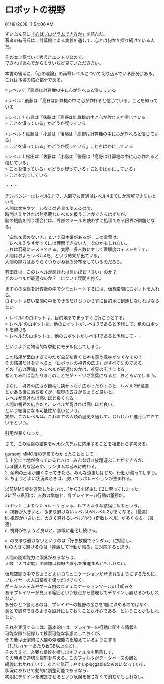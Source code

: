 ロボットの視野
====
01/18/2008 11:54:06 AM


<p>ずいぶん前に<a href="http://www.amazon.co.jp/%E5%BF%83%E3%81%AF%E3%83%97%E3%83%AD%E3%82%B0%E3%83%A9%E3%83%A0%E3%81%A7%E3%81%8D%E3%82%8B%E3%81%8B-%E4%BA%BA%E5%B7%A5%E7%94%9F%E5%91%BD%E3%81%A7%E6%8E%A2%E3%82%8B%E4%BA%BA%E9%A1%9E%E6%9C%80%E5%BE%8C%E3%81%AE%E8%AC%8E-%E3%82%B5%E3%82%A4%E3%82%A8%E3%83%B3%E3%82%B9%E3%83%BB%E3%82%A2%E3%82%A4%E6%96%B0%E6%9B%B8-31/dp/479734024X">「心はプログラムできるか」</a>を読んだ。<br />
著者の有田氏は、計算機による実験を通して、心とは何かを探り続けている人だ。</p>

<p>その本に基づいて考えたエントリなので、<br />
できれば読んでからもういちど見ていただきたい。</p>

<p>本書の後半に、「心の理論」の再帰レベルについて切り込んでいる部分がある。<br />
これは本書の核心部分である。</p>

<p>>レベル 0  「高野は計算機の中に心が作れると信じている」</p>

<p>>レベル 1 後藤は「高野は計算機の中に心が作れると信じている」ことを知っている</p>

<p>>レベル 2 小島は「後藤は「高野は計算機の中に心が作れると信じている」<br />
> ことを知っている」かどうか疑っている</p>

<p>>レベル 3 佐藤は「小島は「後藤は「高野は計算機の中に心が作れると信じている」<br />
> ことを知っている」かどうか疑っている」ことをばかにしている</p>

<p>>レベル 4 松田は「佐藤は「小島は「後藤は「高野は計算機の中に心が作れると信じている」<br />
> ことを知っている」かどうか疑っている」ことをばかにしている」<br />
> ことを気にしている</p>

<p>・・・</p>

<p>チンパンジーはレベル2まで、人間でも普通はレベル4までしか理解できないという。<br />
人間は文字やツールなどの道具を使えるので、<br />
時間さえかければ無尽蔵なレベルを扱うことができるはずだが、<br />
脳の機能を問う場合には、外部のツールを使わずに処理できる限界が問題となる。</p>

<p>「空気を読めない人」という日本語があるが、この言葉は、<br />
「レベル３や４がすぐには理解できない人」なのかもしれない。<br />
これは容易にテストできる。実際、多人数に対して理解度のテストをして、<br />
人間はおよそレベル4だ、という結果が出ている。<br />
人間の能力はおそらくつりがね状の分布をしているのだろう。</p>

<p>有田氏は、このレベルが高ければ高いほど「良い」のか？<br />
どのレベルが最適なのか？　について疑問を抱く。</p>

<p>まず心の理論を計算機の中でシミュレートするには、仮想空間にロボットを入れる。<br />
ロボットは狭い空間の中をできるだけぶつからずに目的地に到達しなければならない。</p>

<p>> レベル0のロボットは、目的地までまっすぐに行こうとする。<br />
> レベル1のロボットは、他のロボットがレベル0であると予想して、他のロボットを避ける<br />
> レベル2のロボットは、他のロボットがレベル1であると予想して・・</p>

<p>というように物理的な挙動にモデル化してしまう。</p>

<p>この結果が面白すぎるのだが全部を書くと本を買う意味がなくなるので<br />
その結果だけを述べると「ロボットの視界の広さ」がすべてなのである。<br />
どの「心の理論」のレベルが最適なのかは、視界の広さによる。<br />
考えてみれば当たりまえのことだが・・いざ言葉になると、おどろいてしまう。</p>

<p>さらに、視界の広さが極端に狭かったり広かったりすると、レベル2が最適、<br />
とかある値に落ち着くが、視界の広さがちょうど良いと、<br />
レベルが高ければ高いほど良くなる。<br />
人間の視界の広さだと、レベルが高ければ高いほど良い、<br />
という結論になる可能性が高いという。<br />
実際、このレベルは、これまでの人類の歴史を通して、じわじわと進化してきているという。</p>

<p>引用が長くなった。</p>

<p>さて、この理論の結果をwebシステムに応用することを相変わらず考える。</p>

<p>gumonji MMO版の運営でわかったこととして、<br />
1. 十分に土地が余っているときは、みんな好き放題遊ぶことができるが、<br />
ほぼ個人的な営みや、ランダムな営みに終わる。<br />
2. 余剰の土地が無くなってきたら、みんな遠慮しはじめ、行動が減ってしまう。<br />
3. ちょうどよい状況のときは、良いコラボレーションが生まれる。</p>

<p>以前MMO版を運営したときは、1から3を経由して2に至ってしまった。<br />
2に至る原因は、人数の増加と、各プレイヤーの行動の蓄積だ。</p>

<p>ロボットによるシミュレーションは、以下のような結論になるという。<br />
a. 視野が大きいと、あまり避けないレベル0やレベル2が多くなる。（最適）<br />
b. 視野が小さいと、大きく避けるレベル1や3（奇数レベル）が多くなる。（最適）<br />
c. 視野がちょうど良いと、無限に進化し続ける。</p>

<p>a. のあまり避けないというのは「好き放題でランダム」に対応し、<br />
b.の大きく避けるのは「遠慮して行動が減る」に対応すると思う。</p>

<p>人間の認知能力に限界があるならば、<br />
人数（人口密度）の増加は視野の縮小を推進するかもしれない。</p>

<p>仮想空間の中でちょうどよいコミュニケーションが産まれるようにするために、<br />
プレイヤーの人口密度を保つだけでなく、<br />
ゲームシステムやゲーム内のコミュニケーションツールの仕組みを<br />
あるプレイヤーが見える範囲という観点から整理してデザインし直せるかもしれない。<br />
多分ひとつ言えるのは、プレイヤーの視野の広さを1個に決めるのではなく、<br />
あとで調整できるような設計にしておくことが肝心である、ということかもしれない。</p>

<p>それを実現するには、基本的には、プレイヤーの行動に関する情報を<br />
可能な限り記録して検索可能な状態にしておくが、<br />
その量は圧倒的に人間の処理能力を越えているようにする<br />
（1プレイヤーあたり数GB以上など）。<br />
そのうえで、必要な情報を探し出すフィルタを用意して、<br />
その時点で適切な視野を与える。このフィルタがデータベースの層と<br />
綺麗にわかれていて、あとで修正しやすいpluggableなものになっていて、<br />
状況にあわせて動的に調整可能であるなら、<br />
初期にデザインを確定させるという危険を冒さなくて済むかもしれない。</p>
